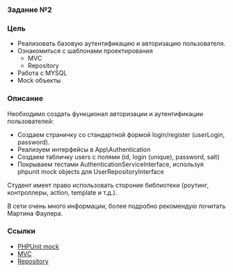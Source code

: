 ### Задание №2

### Цель
* Реализовать базовую аутентификацию и авторизацию пользователя.
* Ознакомиться с шаблонами проектирования
    * MVC
    * Repository
* Работа с MYSQL
* Mock объекты

### Описание
Необходимо создать функционал авторизации и аутентификации пользователей:
* Создаем страничку со стандартной формой login/register (userLogin, password).
* Реализуем интерфейсы в App\Authentication
* Создаем табличку users с полями (id, login (unique), password, salt)
* Покрываем тестами AuthenticationServiceInterface, используя phpunit mock objects для UserRepositoryInterface 

Студент имеет право использовать стороние библиотеки (роутинг, контроллеры, action, template и т.д.).

В сети очень много информации, более подробно рекомендую почитать Мартина Фаулера.

### Ссылки
* [PHPUnit mock](https://phpunit.de/manual/current/en/test-doubles.html)
* [MVC](http://design-pattern.ru/patterns/mvc.html)
* [Repository](http://design-pattern.ru/patterns/repository.html)